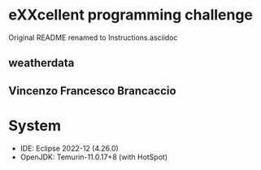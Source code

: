 # eXXcellent programming challenge

Original README renamed to Instructions.asciidoc

## weatherdata
## Vincenzo Francesco Brancaccio

# System
 - IDE: Eclipse 2022-12 (4.26.0)
 - OpenJDK: Temurin-11.0.17+8 (with HotSpot)